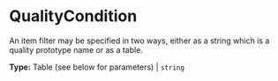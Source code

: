 # QualityCondition

An item filter may be specified in two ways, either as a string which is a quality prototype name or as a table.

**Type:** Table (see below for parameters) | `string`

